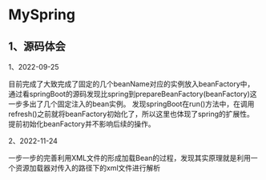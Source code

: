 # MySpring
## 1、源码体会

1、2022-09-25

目前完成了大致完成了固定的几个beanName对应的实例放入beanFactory中，通过看springBoot的源码发现比spring到prepareBeanFactory(beanFactory)这一步多出了几个固定注入的bean实例。
发现springBoot在run()方法中，在调用refresh()之前就将beanFactory初始化了，所以这里也体现了spring的扩展性。提前初始化beanFactory并不影响后续的操作。

2、2022-11-24

一步一步的完善利用XML文件的形成加载Bean的过程，发现其实原理就是利用一个资源加载器对传入的路径下的xml文件进行解析
